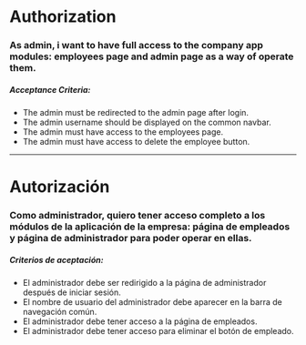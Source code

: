 # Authorization

### As admin, i want to have full access to the company app modules: employees page and admin page as a way of operate them.

##### Acceptance Criteria:

-   The admin must be redirected to the admin page after login.
-   The admin username should be displayed on the common navbar.
-   The admin must have access to the employees page.
-   The admin must have access to delete the employee button.

---

# Autorización

### Como administrador, quiero tener acceso completo a los módulos de la aplicación de la empresa: página de empleados y página de administrador para poder operar en ellas.

##### Criterios de aceptación:

-   El administrador debe ser redirigido a la página de administrador después de
    iniciar sesión.
-   El nombre de usuario del administrador debe aparecer en la barra de
    navegación común.
-   El administrador debe tener acceso a la página de empleados.
-   El administrador debe tener acceso para eliminar el botón de empleado.

